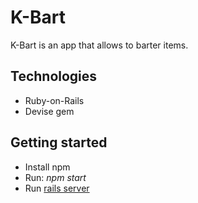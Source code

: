 # K-Bart
K-Bart is an app that allows to barter items.

## Technologies
- Ruby-on-Rails
- Devise gem

## Getting started
 - Install npm 
 - Run: *npm start*
 - Run [rails server](https://github.com/scypher6/k-bart-frontend)
